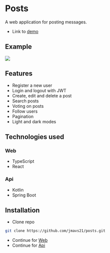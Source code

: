 # Posts

A web application for posting messages.

- Link to [demo](https://limitless-refuge-35645.herokuapp.com/posts)

## Example

![](example.gif)

## Features

- Register a new user
- Login and logout with JWT
- Create, edit and delete a post
- Search posts
- Voting on posts
- Follow users
- Pagination
- Light and dark modes

## Technologies used

### Web

- TypeScript
- React

### Api

- Kotlin
- Spring Boot

## Installation

- Clone repo

```sh
git clone https://github.com/jmavs21/posts.git
```

- Continue for [Web](https://github.com/jmavs21/posts/tree/master/web)
- Continue for [Api](https://github.com/jmavs21/posts/tree/master/api)
